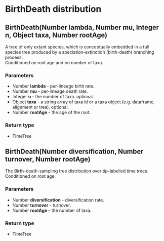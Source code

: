 BirthDeath distribution
=======================
BirthDeath(Number **lambda**, Number **mu**, Integer **n**, Object **taxa**, Number **rootAge**)
------------------------------------------------------------------------------------------------

A tree of only extant species, which is conceptually embedded in a full species tree produced by a speciation-extinction (birth-death) branching process.<br>Conditioned on root age and on number of taxa.

### Parameters

- Number **lambda** - per-lineage birth rate.
- Number **mu** - per-lineage death rate.
- Integer **n** - the number of taxa. optional.
- Object **taxa** - a string array of taxa id or a taxa object (e.g. dataframe, alignment or tree), optional.
- Number **rootAge** - the age of the root.

### Return type

- TimeTree



BirthDeath(Number **diversification**, Number **turnover**, Number **rootAge**)
-------------------------------------------------------------------------------

The Birth-death-sampling tree distribution over tip-labelled time trees.<br>Conditioned on root age.

### Parameters

- Number **diversification** - diversification rate.
- Number **turnover** - turnover.
- Number **rootAge** - the number of taxa.

### Return type

- TimeTree



